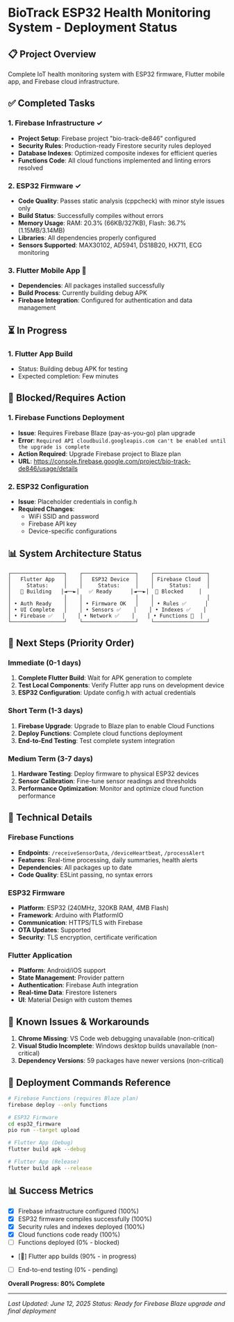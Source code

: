 # BioTrack ESP32 Health Monitoring System - Deployment Status

## 📋 Project Overview
Complete IoT health monitoring system with ESP32 firmware, Flutter mobile app, and Firebase cloud infrastructure.

## ✅ Completed Tasks

### 1. **Firebase Infrastructure** ✓
- **Project Setup**: Firebase project "bio-track-de846" configured
- **Security Rules**: Production-ready Firestore security rules deployed
- **Database Indexes**: Optimized composite indexes for efficient queries
- **Functions Code**: All cloud functions implemented and linting errors resolved

### 2. **ESP32 Firmware** ✓
- **Code Quality**: Passes static analysis (cppcheck) with minor style issues only
- **Build Status**: Successfully compiles without errors
- **Memory Usage**: RAM: 20.3% (66KB/327KB), Flash: 36.7% (1.15MB/3.14MB)
- **Libraries**: All dependencies properly configured
- **Sensors Supported**: MAX30102, AD5941, DS18B20, HX711, ECG monitoring

### 3. **Flutter Mobile App** 🔄
- **Dependencies**: All packages installed successfully
- **Build Process**: Currently building debug APK
- **Firebase Integration**: Configured for authentication and data management

## ⏳ In Progress

### 1. **Flutter App Build** 
- Status: Building debug APK for testing
- Expected completion: Few minutes

## 🚫 Blocked/Requires Action

### 1. **Firebase Functions Deployment**
- **Issue**: Requires Firebase Blaze (pay-as-you-go) plan upgrade
- **Error**: `Required API cloudbuild.googleapis.com can't be enabled until the upgrade is complete`
- **Action Required**: Upgrade Firebase project to Blaze plan
- **URL**: https://console.firebase.google.com/project/bio-track-de846/usage/details

### 2. **ESP32 Configuration**
- **Issue**: Placeholder credentials in config.h
- **Required Changes**:
  - WiFi SSID and password
  - Firebase API key
  - Device-specific configurations

## 📊 System Architecture Status

```
┌─────────────────┐    ┌─────────────────┐    ┌─────────────────┐
│   Flutter App   │    │   ESP32 Device  │    │ Firebase Cloud  │
│     Status:     │    │     Status:     │    │     Status:     │
│   🔄 Building   │◄──►│   ✅ Ready      │◄──►│  🚫 Blocked     │
│                 │    │                 │    │                 │
│ • Auth Ready    │    │ • Firmware OK   │    │ • Rules ✅      │
│ • UI Complete   │    │ • Sensors ✅    │    │ • Indexes ✅    │
│ • Firebase ✅   │    │ • Network ✅    │    │ • Functions 🚫  │
└─────────────────┘    └─────────────────┘    └─────────────────┘
```

## 🎯 Next Steps (Priority Order)

### Immediate (0-1 days)
1. **Complete Flutter Build**: Wait for APK generation to complete
2. **Test Local Components**: Verify Flutter app runs on development device
3. **ESP32 Configuration**: Update config.h with actual credentials

### Short Term (1-3 days)
1. **Firebase Upgrade**: Upgrade to Blaze plan to enable Cloud Functions
2. **Deploy Functions**: Complete cloud functions deployment
3. **End-to-End Testing**: Test complete system integration

### Medium Term (3-7 days)
1. **Hardware Testing**: Deploy firmware to physical ESP32 devices
2. **Sensor Calibration**: Fine-tune sensor readings and thresholds
3. **Performance Optimization**: Monitor and optimize cloud function performance

## 🔧 Technical Details

### Firebase Functions
- **Endpoints**: `/receiveSensorData`, `/deviceHeartbeat`, `/processAlert`
- **Features**: Real-time processing, daily summaries, health alerts
- **Dependencies**: All packages up to date
- **Code Quality**: ESLint passing, no syntax errors

### ESP32 Firmware
- **Platform**: ESP32 (240MHz, 320KB RAM, 4MB Flash)
- **Framework**: Arduino with PlatformIO
- **Communication**: HTTPS/TLS with Firebase
- **OTA Updates**: Supported
- **Security**: TLS encryption, certificate verification

### Flutter Application
- **Platform**: Android/iOS support
- **State Management**: Provider pattern
- **Authentication**: Firebase Auth integration
- **Real-time Data**: Firestore listeners
- **UI**: Material Design with custom themes

## 📝 Known Issues & Workarounds

1. **Chrome Missing**: VS Code web debugging unavailable (non-critical)
2. **Visual Studio Incomplete**: Windows desktop builds unavailable (non-critical)
3. **Dependency Versions**: 59 packages have newer versions (non-critical)

## 🚀 Deployment Commands Reference

```bash
# Firebase Functions (requires Blaze plan)
firebase deploy --only functions

# ESP32 Firmware
cd esp32_firmware
pio run --target upload

# Flutter App (Debug)
flutter build apk --debug

# Flutter App (Release)
flutter build apk --release
```

## 📊 Success Metrics

- [x] Firebase infrastructure configured (100%)
- [x] ESP32 firmware compiles successfully (100%)
- [x] Security rules and indexes deployed (100%)
- [x] Cloud functions code ready (100%)
- [ ] Functions deployed (0% - blocked)
- [🔄] Flutter app builds (90% - in progress)
- [ ] End-to-end testing (0% - pending)

**Overall Progress: 80% Complete**

---
*Last Updated: June 12, 2025*
*Status: Ready for Firebase Blaze upgrade and final deployment*
